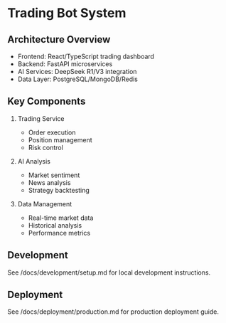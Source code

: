 # Trading Bot System

## Architecture Overview
- Frontend: React/TypeScript trading dashboard
- Backend: FastAPI microservices
- AI Services: DeepSeek R1/V3 integration
- Data Layer: PostgreSQL/MongoDB/Redis

## Key Components
1. Trading Service
   - Order execution
   - Position management
   - Risk control

2. AI Analysis
   - Market sentiment
   - News analysis
   - Strategy backtesting

3. Data Management
   - Real-time market data
   - Historical analysis
   - Performance metrics

## Development
See /docs/development/setup.md for local development instructions.

## Deployment
See /docs/deployment/production.md for production deployment guide.

